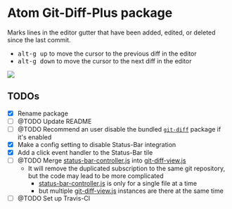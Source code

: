 # Atom Git-Diff-Plus package

<!-- [![OS X Build Status](https://travis-ci.org/atom/git-diff.svg?branch=master)](https://travis-ci.org/atom/git-diff) [![Windows Build Status](https://ci.appveyor.com/api/projects/status/9auj52cs0vso66nv/branch/master?svg=true)](https://ci.appveyor.com/project/Atom/git-diff/branch/master) [![Dependency Status](https://david-dm.org/atom/git-diff.svg)](https://david-dm.org/atom/git-diff) -->

Marks lines in the editor gutter that have been added, edited, or deleted since the last commit.

  * <kbd>alt-g up</kbd> to move the cursor to the previous diff in the editor
  * <kbd>alt-g down</kbd> to move the cursor to the next diff in the editor

![](https://f.cloud.github.com/assets/671378/2241519/04791a24-9cd6-11e3-9a12-164cabe81d58.png)


## TODOs

- [x] Rename package
- [ ] @TODO Update README
- [ ] @TODO Recommend an user disable the bundled [`git-diff`](https://github.com/atom/atom/tree/master/packages/git-diff) package if it's enabled
- [x] Make a config setting to disable Status-Bar integration
- [x] Add a click event handler to the Status-Bar tile
- [ ] @TODO Merge [status-bar-controller.js](lib/status-bar-controller.js) into [git-diff-view.js](lib/git-diff-view.js)
    * It will remove the duplicated subscription to the same git repository, but the code may lead to be more complicated
        + [status-bar-controller.js](lib/status-bar-controller.js) is only for a single file at a time
        + but multiple [git-diff-view.js](lib/git-diff-view.js) instances are there at the same time
- [ ] @TODO Set up Travis-CI

